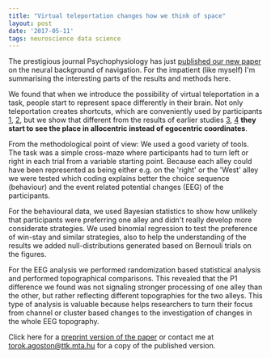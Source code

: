 ```yaml
---
title: "Virtual teleportation changes how we think of space"
layout: post
date: '2017-05-11'
tags: neuroscience data science
---
```


The prestigious journal Psychophysiology has just [published our new paper](http://onlinelibrary.wiley.com/doi/10.1111/psyp.12886/abstract) on the neural background of navigation. For the impatient (like myself) I'm summarising the interesting parts of the results and methods here.

We found that when we introduce the possibility of virtual teleportation in a task, people start to represent space differently in their brain. Not only teleportation creates shortcuts, which are conveniently used by participants [1](http://jov.arvojournals.org/article.aspx?articleid=2134783), [2](http://www.cell.com/neuron/abstract/S0896-6273(16)00092-1), but we show that different from the results of earlier studies [3](http://travisedwardbaker.com/wp-content/uploads/2013/07/Baker-T.-E.-Holroyd-C.-B.-2009.pdf), [4](https://pdfs.semanticscholar.org/af56/6bda881ec3fa82fb95641d64e46feebfd624.pdf) __they start to see the place in allocentric instead of egocentric coordinates__.

From the methodological point of view: We used a good variety of tools. The task was a simple cross-maze where participants had to turn left or right in each trial from a variable starting point. Because each alley could have been represented as being either e.g. on the 'right' or the 'West' alley we were tested which coding explains better the choice sequence (behaviour) and the event related potential changes (EEG) of the participants.

For the behavioural data, we used Bayesian statistics to show how unlikely that participants were preferring one alley and didn't really develop more considerate strategies. We used binomial regression to test the preference of win-stay and similar strategies, also to help the understanding of the results we added null-distributions generated based on Bernouli trials on the figures.

For the EEG analysis we performed randomization based statistical analysis and performed topographical comparisons. This revealed that the P1 difference we found was not signaling stronger processing of one alley than the other, but rather reflecting different topographies for the two alleys. This type of analysis is valuable because helps researchers to turn their focus from channel or cluster based changes to the investigation of changes in the whole EEG topography.

Click here for a [preprint version of the paper](/public/files/toroketal_psyp_preprint.pdf) or contact me at torok.agoston@ttk.mta.hu for a copy of the published version.


